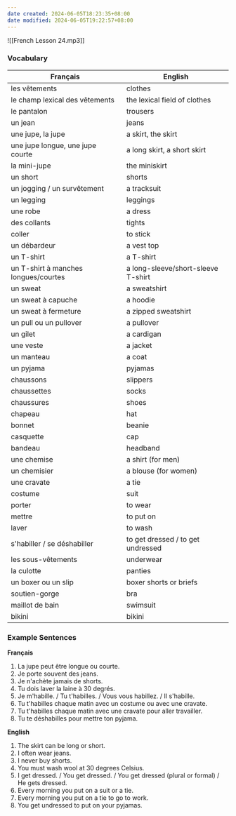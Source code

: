 ```yaml
---
date created: 2024-06-05T18:23:35+08:00
date modified: 2024-06-05T19:22:57+08:00
---
```

![[French Lesson 24.mp3]]

### Vocabulary

| **Français**                         | **English**                        |
| ------------------------------------ | ---------------------------------- |
| les vêtements                        | clothes                            |
| le champ lexical des vêtements       | the lexical field of clothes       |
| le pantalon                          | trousers                           |
| un jean                              | jeans                              |
| une jupe, la jupe                    | a skirt, the skirt                 |
| une jupe longue, une jupe courte     | a long skirt, a short skirt        |
| la mini-jupe                         | the miniskirt                      |
| un short                             | shorts                             |
| un jogging / un survêtement          | a tracksuit                        |
| un legging                           | leggings                           |
| une robe                             | a dress                            |
| des collants                         | tights                             |
| coller                               | to stick                           |
| un débardeur                         | a vest top                         |
| un T-shirt                           | a T-shirt                          |
| un T-shirt à manches longues/courtes | a long-sleeve/short-sleeve T-shirt |
| un sweat                             | a sweatshirt                       |
| un sweat à capuche                   | a hoodie                           |
| un sweat à fermeture                 | a zipped sweatshirt                |
| un pull ou un pullover               | a pullover                         |
| un gilet                             | a cardigan                         |
| une veste                            | a jacket                           |
| un manteau                           | a coat                             |
| un pyjama                            | pyjamas                            |
| chaussons                            | slippers                           |
| chaussettes                          | socks                              |
| chaussures                           | shoes                              |
| chapeau                              | hat                                |
| bonnet                               | beanie                             |
| casquette                            | cap                                |
| bandeau                              | headband                           |
| une chemise                          | a shirt (for men)                  |
| un chemisier                         | a blouse (for women)               |
| une cravate                          | a tie                              |
| costume                              | suit                               |
| porter                               | to wear                            |
| mettre                               | to put on                          |
| laver                                | to wash                            |
| s'habiller / se déshabiller          | to get dressed / to get undressed  |
| les sous-vêtements                   | underwear                          |
| la culotte                           | panties                            |
| un boxer ou un slip                  | boxer shorts or briefs             |
| soutien-gorge                        | bra                                |
| maillot de bain                      | swimsuit                           |
| bikini                               | bikini                             |

### Example Sentences

**Français**

1. La jupe peut être longue ou courte.
2. Je porte souvent des jeans.
3. Je n'achète jamais de shorts.
4. Tu dois laver la laine à 30 degrés.
5. Je m'habille. / Tu t'habilles. / Vous vous habillez. / Il s'habille.
6. Tu t'habilles chaque matin avec un costume ou avec une cravate.
7. Tu t'habilles chaque matin avec une cravate pour aller travailler.
8. Tu te déshabilles pour mettre ton pyjama.

**English**

1. The skirt can be long or short.
2. I often wear jeans.
3. I never buy shorts.
4. You must wash wool at 30 degrees Celsius.
5. I get dressed. / You get dressed. / You get dressed (plural or formal) / He gets dressed.
6. Every morning you put on a suit or a tie.
7. Every morning you put on a tie to go to work.
8. You get undressed to put on your pyjamas.
